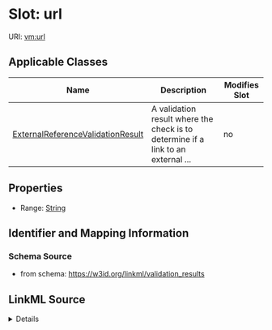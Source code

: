 

# Slot: url

URI: [vm:url](https://w3id.org/linkml/validation-model/url)



<!-- no inheritance hierarchy -->





## Applicable Classes

| Name | Description | Modifies Slot |
| --- | --- | --- |
| [ExternalReferenceValidationResult](ExternalReferenceValidationResult.md) | A validation result where the check is to determine if a link to an external ... |  no  |







## Properties

* Range: [String](String.md)





## Identifier and Mapping Information







### Schema Source


* from schema: https://w3id.org/linkml/validation_results




## LinkML Source

<details>
```yaml
name: url
from_schema: https://w3id.org/linkml/validation_results
rank: 1000
alias: url
owner: ExternalReferenceValidationResult
domain_of:
- ExternalReferenceValidationResult
range: string

```
</details>